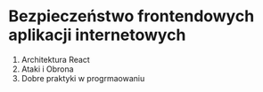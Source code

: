 # Bezpieczeństwo frontendowych aplikacji internetowych 

1. Architektura React
2. Ataki i Obrona
3. Dobre praktyki w progrmaowaniu